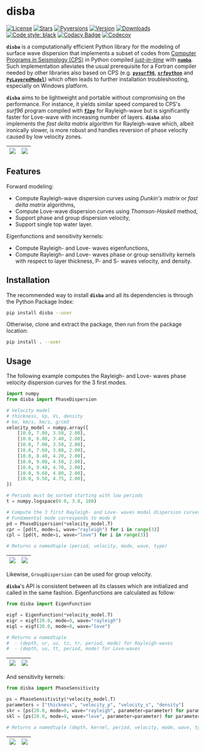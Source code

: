 # disba

[![License](https://img.shields.io/github/license/keurfonluu/disba)](https://github.com/keurfonluu/disba/blob/master/LICENSE)
[![Stars](https://img.shields.io/github/stars/keurfonluu/disba?logo=github)](https://github.com/keurfonluu/disba)
[![Pyversions](https://img.shields.io/pypi/pyversions/disba.svg?style=flat)](https://pypi.org/pypi/disba/)
[![Version](https://img.shields.io/pypi/v/disba.svg?style=flat)](https://pypi.org/project/disba)
[![Downloads](https://pepy.tech/badge/disba)](https://pepy.tech/project/disba)
[![Code style: black](https://img.shields.io/badge/code%20style-black-000000.svg?style=flat)](https://github.com/psf/black)
[![Codacy Badge](https://img.shields.io/codacy/grade/1d2218bb7d0e4e0fb2dec26fa32fe92e.svg?style=flat)](https://www.codacy.com/manual/keurfonluu/disba?utm_source=github.com&amp;utm_medium=referral&amp;utm_content=keurfonluu/disba&amp;utm_campaign=Badge_Grade)
[![Codecov](https://img.shields.io/codecov/c/github/keurfonluu/disba.svg?style=flat)](https://codecov.io/gh/keurfonluu/disba)

**`disba`** is a computationally efficient Python library for the modeling of surface wave dispersion that implements a subset of codes from [Computer Programs in Seismology (CPS)](http://www.eas.slu.edu/eqc/eqccps.html) in Python compiled [_just-in-time_](https://en.wikipedia.org/wiki/Just-in-time_compilation) with [**`numba`**](https://numba.pydata.org/). Such implementation alleviates the usual prerequisite for a Fortran compiler needed by other libraries also based on CPS (e.g. [**`pysurf96`**](https://github.com/miili/pysurf96), [**`srfpython`**](https://github.com/obsmax/srfpython) and [**`PyLayeredModel`**](https://github.com/harrymd/PyLayeredModel)) which often leads to further installation troubleshooting, especially on Windows platform.

**`disba`** aims to be lightweight and portable without compromising on the performance. For instance, it yields similar speed compared to CPS's _surf96_ program compiled with [**`f2py`**](https://numpy.org/devdocs/f2py/index.html) for Rayleigh-wave but is significantly faster for Love-wave with increasing number of layers. **`disba`** also implements the _fast delta matrix_ algorithm for Rayleigh-wave which, albeit ironically slower, is more robust and handles reversion of phase velocity caused by low velocity zones.

| <img src="https://github.com/keurfonluu/disba/blob/master/.github/perf_rayleigh.svg"> | <img src="https://github.com/keurfonluu/disba/blob/master/.github/perf_love.svg"> |
| :-----------------------------------------------------------------------------------: | :-------------------------------------------------------------------------------: |

## Features

Forward modeling:

-   Compute Rayleigh-wave dispersion curves using _Dunkin's matrix_ or _fast delta matrix_ algorithms,
-   Compute Love-wave dispersion curves using _Thomson-Haskell_ method,
-   Support phase and group dispersion velocity,
-   Support single top water layer.

Eigenfunctions and sensitivity kernels:

-   Compute Rayleigh- and Love- waves eigenfunctions,
-   Compute Rayleigh- and Love- waves phase or group sensitivity kernels with respect to layer thickness, P- and S- waves velocity, and density.

## Installation

The recommended way to install **`disba`** and all its dependencies is through the Python Package Index:

```bash
pip install disba --user
```

Otherwise, clone and extract the package, then run from the package location:

```bash
pip install . --user
```

## Usage

The following example computes the Rayleigh- and Love- waves phase velocity dispersion curves for the 3 first modes.

```python
import numpy
from disba import PhaseDispersion

# Velocity model
# thickness, Vp, Vs, density
# km, km/s, km/s, g/cm3
velocity_model = numpy.array([
    [10.0, 7.00, 3.50, 2.00],
    [10.0, 6.80, 3.40, 2.00],
    [10.0, 7.00, 3.50, 2.00],
    [10.0, 7.60, 3.80, 2.00],
    [10.0, 8.40, 4.20, 2.00],
    [10.0, 9.00, 4.50, 2.00],
    [10.0, 9.40, 4.70, 2.00],
    [10.0, 9.60, 4.80, 2.00],
    [10.0, 9.50, 4.75, 2.00],
])

# Periods must be sorted starting with low periods
t = numpy.logspace(0.0, 3.0, 100)

# Compute the 3 first Rayleigh- and Love- waves modal dispersion curves
# Fundamental mode corresponds to mode 0
pd = PhaseDispersion(*velocity_model.T)
cpr = [pd(t, mode=i, wave="rayleigh") for i in range(3)]
cpl = [pd(t, mode=i, wave="love") for i in range(3)]

# Returns a namedtuple (period, velocity, mode, wave, type)
```

| <img src="https://github.com/keurfonluu/disba/blob/master/.github/sample_rayleigh.svg"> | <img src="https://github.com/keurfonluu/disba/blob/master/.github/sample_love.svg"> |
| :-------------------------------------------------------------------------------------: | :---------------------------------------------------------------------------------: |

Likewise, `GroupDispersion` can be used for group velocity.

**`disba`**'s API is consistent between all its classes which are initialized and called in the same fashion. Eigenfunctions are calculated as follow:

```python
from disba import EigenFunction

eigf = EigenFunction(*velocity_model.T)
eigr = eigf(20.0, mode=0, wave="rayleigh")
eigl = eigf(20.0, mode=0, wave="love")

# Returns a namedtuple
#  - (depth, ur, uz, tz, tr, period, mode) for Rayleigh-waves
#  - (depth, uu, tt, period, mode) for Love-waves
```

| <img src="https://github.com/keurfonluu/disba/blob/master/.github/eigen_rayleigh.svg"> | <img src="https://github.com/keurfonluu/disba/blob/master/.github/eigen_love.svg"> |
| :-------------------------------------------------------------------------------------: | :---------------------------------------------------------------------------------: |

And sensitivity kernels:

```python
from disba import PhaseSensitivity

ps = PhaseSensitivity(*velocity_model.T)
parameters = ["thickness", "velocity_p", "velocity_s", "density"]
skr = [ps(20.0, mode=0, wave="rayleigh", parameter=parameter) for parameter in parameters]
skl = [ps(20.0, mode=0, wave="love", parameter=parameter) for parameter in parameters]

# Returns a namedtuple (depth, kernel, period, velocity, mode, wave, type, parameter)
```

| <img src="https://github.com/keurfonluu/disba/blob/master/.github/kernel_rayleigh.svg"> | <img src="https://github.com/keurfonluu/disba/blob/master/.github/kernel_love.svg"> |
| :-------------------------------------------------------------------------------------: | :---------------------------------------------------------------------------------: |
